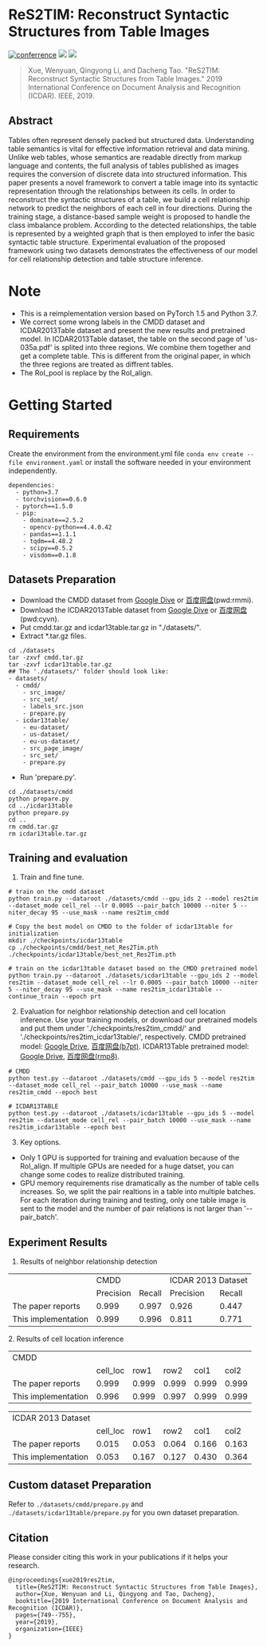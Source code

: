 # ReS2TIM: Reconstruct Syntactic Structures from Table Images

[![conferrence](https://img.shields.io/badge/Conference-ICDAR2019-brightgreen)](https://ieeexplore.ieee.org/abstract/document/8978027?casa_token=urFh-W9rfh0AAAAA:45S5Fd3PYkfzJ62OOoeu83CMveqpp2e_-deDyeFMZqWf2CvGOtQpMZQxVhfRyTnhGZ6triKb) ![](https://img.shields.io/badge/Cleansed%20Label-CMDD%20%7C%20ICDAR13Table-yellowgreen) ![](https://img.shields.io/badge/Pretrained%20Model-Yes-orange) 

> Xue, Wenyuan, Qingyong Li, and Dacheng Tao. "ReS2TIM: Reconstruct Syntactic Structures from Table Images." 2019 International Conference on Document Analysis and Recognition (ICDAR). IEEE, 2019.

## Abstract
Tables often represent densely packed but structured data. Understanding table semantics is vital for effective information retrieval and data mining. Unlike web tables, whose semantics are readable directly from markup language and contents, the full analysis of tables published as images requires the conversion of discrete data into structured information. This paper presents a novel framework to convert a table image into its syntactic representation through the relationships between its cells. In order to reconstruct the syntactic structures of a table, we build a cell relationship network to predict the neighbors of each cell in four directions. During the training stage, a distance-based sample weight is proposed to handle the class imbalance problem. According to the detected relationships, the table is represented by a weighted graph that is then employed to infer the basic syntactic table structure. Experimental evaluation of the proposed framework using two datasets demonstrates the effectiveness of our model for cell relationship detection and table structure inference.
# Note
- This is a reimplementation version based on PyTorch 1.5 and Python 3.7.
- We correct some wrong labels in the CMDD dataset and ICDAR2013Table dataset and present the new results and pretrained model. In ICDAR2013Table dataset, the table on the second page of 'us-035a.pdf' is splited into three regions. We combine them together and get a complete table. This is different from the original paper, in which the three regions are treated as diffrent tables.
- The RoI_pool is replace by the RoI_align.
# Getting Started
## Requirements
Create the environment from the environment.yml file `conda env create --file environment.yaml` or install the software needed in your environment independently.
```
dependencies:
  - python=3.7
  - torchvision==0.6.0
  - pytorch==1.5.0
  - pip:
    - dominate==2.5.2
    - opencv-python==4.4.0.42
    - pandas==1.1.1
    - tqdm==4.48.2
    - scipy==0.5.2
    - visdom==0.1.8
```
## Datasets Preparation
- Download the CMDD dataset from [Google Dive](https://drive.google.com/file/d/1OyMbmwVC1e1fx4P5WPLGmaVc1oXs55_6/view?usp=sharing) or [百度网盘](https://pan.baidu.com/s/1HMiJ1TjTNOAN3k3qVuoYpg)(pwd:rmmi).
- Download the ICDAR2013Table dataset from [Google Dive](https://drive.google.com/file/d/1LkrDROegMqG2E41y3kpiAvJ4C5jnMbtg/view?usp=sharing) or [百度网盘](https://pan.baidu.com/s/1RL7_skEMgVPtTQrvJNy0jw)(pwd:cyvn).
- Put cmdd.tar.gz and icdar13table.tar.gz in "./datasets/".
- Extract *.tar.gz files.
```
cd ./datasets
tar -zxvf cmdd.tar.gz
tar -zxvf icdar13table.tar.gz
## The './datasets/' folder should look like:
- datasets/
  - cmdd/
    - src_image/
    - src_set/
    - labels_src.json
    - prepare.py
  - icdar13table/
    - eu-dataset/
    - us-dataset/
    - eu-us-dataset/
    - src_page_image/
    - src_set/
    - prepare.py
```
- Run 'prepare.py'.
```
cd ./datasets/cmdd
python prepare.py
cd ../icdar13table
python prepare.py
cd ..
rm cmdd.tar.gz
rm icdar13table.tar.gz
``` 
## Training and evaluation
1. Train and fine tune.
```
# train on the cmdd dataset
python train.py --dataroot ./datasets/cmdd --gpu_ids 2 --model res2tim --dataset_mode cell_rel --lr 0.0005 --pair_batch 10000 --niter 5 --niter_decay 95 --use_mask --name res2tim_cmdd

# Copy the best model on CMDD to the folder of icdar13table for initialization
mkdir ./checkpoints/icdar13table
cp ./checkpoints/cmdd/best_net_Res2Tim.pth ./checkpoints/icdar13table/best_net_Res2Tim.pth

# train on the icdar13table dataset based on the CMDD pretrained model
python train.py --dataroot ./datasets/icdar13table --gpu_ids 2 --model res2tim --dataset_mode cell_rel --lr 0.0005 --pair_batch 10000 --niter 5 --niter_decay 95 --use_mask --name res2tim_icdar13table --continue_train --epoch prt
```
2. Evaluation for neighbor relationship detection and cell location inference. Use your training models, or download our pretrained models and put them under './checkpoints/res2tim_cmdd/' and './checkpoints/res2tim_icdar13table/', respectively. CMDD pretrained model: [Google Drive](https://drive.google.com/file/d/1fEE-05_EAzbbRnlF6mMbxhFH9kjgnkeZ/view?usp=sharing), [百度网盘(b7pt)](https://pan.baidu.com/s/1M32SW4fwAHz6yV9fpXsMTQ). ICDAR13Table pretrained model: [Google Drive](https://drive.google.com/file/d/1uWzFy8KpeTPObqT-HAiD8o6S7NZsVq2e/view?usp=sharing), [百度网盘(rmp8)](https://pan.baidu.com/s/1_sMddbJE1QbSMvI7gw6Jkw).
```
# CMDD 
python test.py --dataroot ./datasets/cmdd --gpu_ids 5 --model res2tim --dataset_mode cell_rel --pair_batch 10000 --use_mask --name res2tim_cmdd --epoch best

# ICDAR13TABLE
python test.py --dataroot ./datasets/icdar13table --gpu_ids 5 --model res2tim --dataset_mode cell_rel --pair_batch 10000 --use_mask --name res2tim_icdar13table --epoch best
```
3. Key options.
  - Only 1 GPU is supported for training and evaluation because of the RoI_align. If multiple GPUs are needed for a huge datset, you can change some codes to realize distributed training.
  - GPU memory requirements rise dramatically as the number of table cells increases. So, we split the pair realtions in a table into multiple batches. For each iteration during training and testing, only one table image is sent to the model and the number of pair relations is not larger than '--pair_batch'.

## Experiment Results
1. Results of neighbor relationship detection
<table>
    <tr>
        <td> </td>
        <td colspan="2">CMDD</td>
        <td colspan="2">ICDAR 2013 Dataset</td>
    <tr>
    <tr>
        <td> </td>
        <td>Precision</td>
        <td>Recall</td>
        <td>Precision</td>
        <td>Recall</td>
    <tr>
    <tr>
        <td>The paper reports</td>
        <td>0.999</td>
        <td>0.997</td>
        <td>0.926</td>
        <td>0.447</td>
    <tr>
    <tr>
        <td>This implementation</td>
        <td>0.999</td>
        <td>0.996</td>
        <td>0.811</td>
        <td>0.771</td>
    <tr>
</table>
2. Results of cell location inference
<table>
    <tr>
        <td colspan="6">CMDD</td>
    <tr>
    <tr>
        <td> </td>
        <td>cell_loc</td>
        <td>row1</td>
        <td>row2</td>
        <td>col1</td>
        <td>col2</td>
    <tr>
    <tr>
        <td>The paper reports</td>
        <td>0.999</td>
        <td>0.999</td>
        <td>0.999</td>
        <td>0.999</td>
        <td>0.999</td>
    <tr>
    <tr>
        <td>This implementation</td>
        <td>0.996</td>
        <td>0.999</td>
        <td>0.997</td>
        <td>0.999</td>
        <td>0.999</td>
    <tr>
</table>

<table>
    <tr>
        <td colspan="6">ICDAR 2013 Dataset</td>
    <tr>
    <tr>
        <td> </td>
        <td>cell_loc</td>
        <td>row1</td>
        <td>row2</td>
        <td>col1</td>
        <td>col2</td>
    <tr>
    <tr>
        <td>The paper reports</td>
        <td>0.015</td>
        <td>0.053</td>
        <td>0.064</td>
        <td>0.166</td>
        <td>0.163</td>
    <tr>
    <tr>
        <td>This implementation</td>
        <td>0.053</td>
        <td>0.167</td>
        <td>0.127</td>
        <td>0.430</td>
        <td>0.364</td>
    <tr>
</table>

## Custom dataset Preparation
Refer to `./datasets/cmdd/prepare.py` and `./datasets/icdar13table/prepare.py` for you own dataset preparation.

## Citation
Please consider citing this work in your publications if it helps your research.  
```
@inproceedings{xue2019res2tim,  
  title={ReS2TIM: Reconstruct Syntactic Structures from Table Images},  
  author={Xue, Wenyuan and Li, Qingyong and Tao, Dacheng},  
  booktitle={2019 International Conference on Document Analysis and Recognition (ICDAR)},  
  pages={749--755},  
  year={2019},  
  organization={IEEE}  
}  
```

